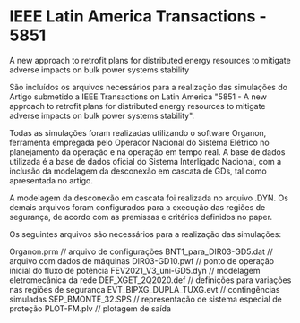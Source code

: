 # IEEE Latin America Transactions - 5851
A new approach to retrofit plans for distributed energy resources to mitigate adverse impacts on bulk power systems stability

São incluídos os arquivos necessários para a realização das simulações do Artigo submetido a IEEE Transactions on Latin America "5851 - A new approach to retrofit plans for distributed energy resources to mitigate adverse impacts on bulk power systems stability". 

Todas as simulações foram realizadas utilizando o software Organon, ferramenta empregada pelo Operador Nacional do Sistema Elétrico no planejamento da operação e na operação em tempo real. A base de dados utilizada é a base de dados oficial do Sistema Interligado Nacional, com a inclusão da modelagem da desconexão em cascata de GDs, tal como apresentada no artigo. 

A modelagem da desconexão em cascata foi realizada no arquivo .DYN. Os demais arquivos foram configurados para a execução das regiões de segurança, de acordo com as premissas e critérios definidos no paper. 

Os seguintes arquivos são necessários para a realização das simulações:

Organon.prm                // arquivo de configurações
BNT1_para_DIR03-GD5.dat    // arquivo com dados de máquinas
DIR03-GD10.pwf             // ponto de operação inicial do fluxo de potência
FEV2021_V3_uni-GD5.dyn     // modelagem eletromecânica da rede
DEF_XGET_2Q2020.def        // definições para variações nas regiões de segurança
EVT_BIPXG_DUPLA_TUXG.evt   // contingências simuladas
SEP_BMONTE_32.SPS          // representação de sistema especial de proteção 
PLOT-FM.plv                // plotagem de saída
